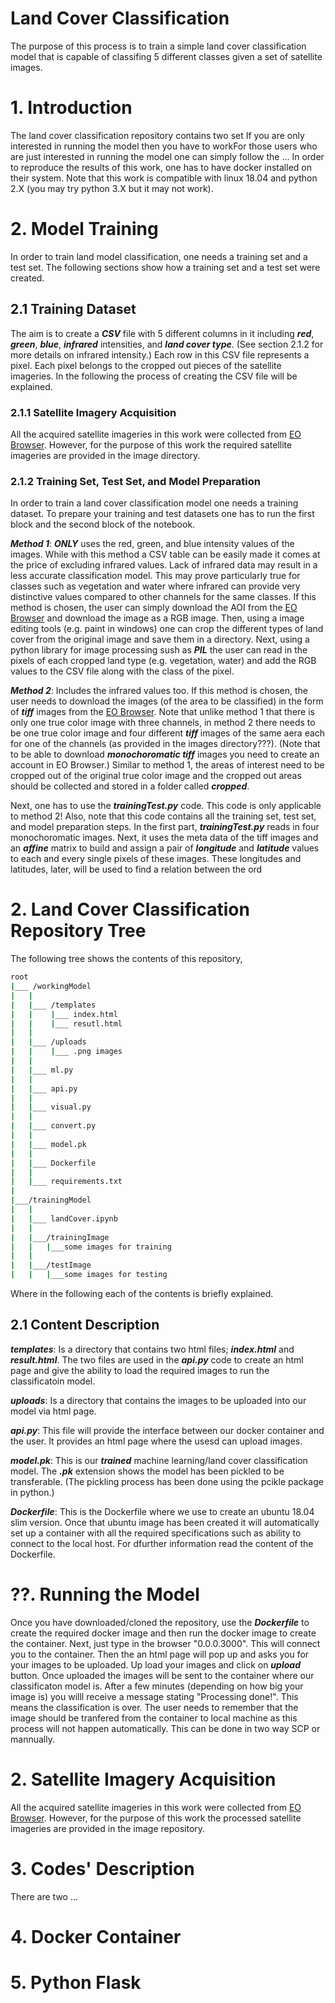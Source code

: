 # Land Cover Classification

The purpose of this process is to train a simple land cover classification model that is capable of classifing 5 different classes given a set of satellite images.

# 1. Introduction

The land cover classification repository contains two set If you are only interested in running the model then you have to workFor those users who are just interested in running the model one can simply follow the ... In order to reproduce the results of this work, one has to have docker installed on their system. Note that this work is compatible with linux 18.04 and python 2.X (you may try python 3.X but it may not work).

# 2. Model Training

In order to train land model classification, one needs a training set and a test set. The following sections show how a training set and a test set were created.

## 2.1 Training Dataset

The aim is to create a ___CSV___ file with 5 different columns in it including ___red___, ___green___, ___blue___, ___infrared___ intensities, and ___land cover type___. (See section 2.1.2 for more details on infrared intensity.) Each row in this CSV file represents a pixel. Each pixel belongs to the cropped out pieces of the satellite imageries. In the following the process of creating the CSV file will be explained.

### 2.1.1 Satellite Imagery Acquisition

All the acquired satellite imageries in this work were collected from [EO Browser](https://www.sentinel-hub.com/explore/eobrowser). However, for the purpose of this work the required satellite imageries are provided in the image directory.

### 2.1.2 Training Set, Test Set, and Model Preparation

In order to train a land cover classification model one needs a training dataset. To prepare your training and test datasets one has to run the first block and the second block of the notebook.

___Method 1___: ___ONLY___ uses the red, green, and blue intensity values of the images. While with this method a CSV table can be easily made it comes at the price of excluding infrared values. Lack of infrared data may result in a less accurate classification model. This may prove particularly true for classes such as vegetation and water where infrared can provide very distinctive values compared to other channels for the same classes. If this method is chosen, the user can simply download the AOI from the [EO Browser](https://www.sentinel-hub.com/explore/eobrowser) and download the image as a RGB image. Then, using a image editing tools (e.g. paint in windows) one can crop the different types of land cover from the original image and save them in a directory. Next, using a python library for image processing sush as ___PIL___ the user can read in the pixels of each cropped land type (e.g. vegetation, water) and add the RGB values to the CSV file along with the class of the pixel.

___Method 2___: Includes the infrared values too. If this method is chosen, the user needs to download the images (of the area to be classified) in the form of ___tiff___ images from the [EO Browser](https://www.sentinel-hub.com/explore/eobrowser). Note that unlike method 1 that there is only one true color image with three channels, in method 2 there needs to be one true color image and four different ___tiff___ images of the same aera each for one of the channels (as provided in the images directory???). (Note that to be able to download ___monochoromatic tiff___ images you need to create an account in EO Browser.) Similar to method 1, the areas of interest need to be cropped out of the original true color image and the cropped out areas should be collected and stored in a folder called ___cropped___.

Next, one has to use the ___trainingTest.py___ code. This code is only applicable to method 2! Also, note that this code contains all the training set, test set, and model preparation steps. In the first part, ___trainingTest.py___ reads in four monochoromatic images. Next, it uses the meta data of the tiff images and an ___affine___ matrix to build and assign a pair of ___longitude___ and ___latitude___ values to each and every single pixels of these images. These longitudes and latitudes, later, will be used to find a relation between the ord


# 2. Land Cover Classification Repository Tree

The following tree shows the contents of this repository, 

```bash
root
|___ /workingModel
|   |
|   |___ /templates
|   |    |___ index.html
|   |    |___ resutl.html
|   |
|   |___ /uploads
|   |    |___ .png images
|   |
|   |___ ml.py
|   |
|   |___ api.py
|   |
|   |___ visual.py
|   |
|   |___ convert.py
|   |
|   |___ model.pk
|   |
|   |___ Dockerfile
|   |
|   |___ requirements.txt
|      
|___/trainingModel
|   |
|   |___ landCover.ipynb
|   |
|   |___/trainingImage
|   |   |___some images for training
|   |
|   |___/testImage
|   |   |___some images for testing

```

Where in the following each of the contents is briefly explained.

## 2.1 Content Description

___templates___: Is a directory that contains two html files; ___index.html___ and ___result.html___. The two files are used in the ___api.py___ code to create an html page and give the ability to load the required images to run the classificatoin model. 

___uploads___: Is a directory that contains the images to be uploaded into our model via html page.

___api.py___: This file will provide the interface between our docker container and the user. It provides an html page where the usesd can upload images.

___model.pk___: This is our ___trained___ machine learning/land cover classification model. The ___.pk___ extension shows the model has been pickled to be transferable. (The pickling process has been done using the pcikle package in python.)

___Dockerfile___: This is the Dockerfile where we use to create an ubuntu 18.04 slim version. Once that ubuntu image has been created it will automatically set up a container with all the required specifications such as ability to connect to the local host. For dfurther information read the content of the Dockerfile.



# ??. Running the Model

Once you have downloaded/cloned the repository, use the ___Dockerfile___ to create the required docker image and then run the docker image to create the container. Next, just type in the browser "0.0.0.3000". This will connect you to the container. Then the an html page will pop up and asks you for your images to be uploaded. Up load your images and click on ___upload___ button. Once uploaded the images will be sent to the container where our classificaton model is. After a few minutes (depending on how big your image is) you willl receive a message stating "Processing done!". This means the classification is over. The user needs to remember that the image should be tranfered from the container to local machine as this process will not happen automatically. This can be done in two way SCP or mannually.



# 2. Satellite Imagery Acquisition

All the acquired satellite imageries in this work were collected from [EO Browser](https://www.sentinel-hub.com/explore/eobrowser). However, for the purpose of this work the processed satellite imageries are provided in the image repository.


# 3. Codes' Description


There are two ...
# 4. Docker Container


# 5. Python Flask

